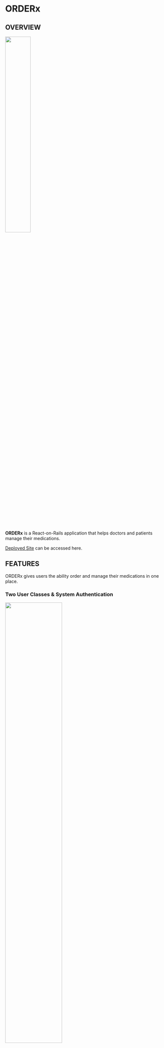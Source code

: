 # ORDERx

## OVERVIEW

<img src="https://media0.giphy.com/media/ic6rp7AMI7jxSoPRN5/giphy.gif" width="40%" />

**ORDERx** is a React-on-Rails application that helps doctors and patients manage their medications.

[Deployed Site](https://confident-keller-484552.netlify.app/) can be accessed here.

## FEATURES

ORDERx gives users the ability order and manage their medications in one place.

### Two User Classes & System Authentication

<img src="https://i.imgur.com/eJ69BPu.png" width="60%" />

Two types of users use ORDERx: doctors and patients. Creating a system to manage these two unique user models posed a unique challenge. 

Typically, *one* model would be used to create all categories of users. An attribute would be used to distingush between different categories. For example, an app that incudes administrators and students might use an "admin" attribute that would receive a Boolean value. "True" would indicate that the user is an administrator whereas "false" would incidcate that the user is a student.

However, in *this* case, doctors and patients could not share a single model. Each user category has its own, unique attributes. For example, the patient model requires attributes like "social security number", "date of birth", and "primary care physician". You can view the schema for these two models below:

```
  create_table "doctors", force: :cascade do |t|
    t.string "first_name"
    t.string "last_name"
    t.string "email"
    t.string "password_digest"
    t.datetime "created_at", precision: 6, null: false
    t.datetime "updated_at", precision: 6, null: false
  end

    create_table "patients", force: :cascade do |t|
    t.string "first_name"
    t.string "last_name"
    t.date "date_of_birth"
    t.string "social_security"
    t.string "email"
    t.string "password_digest"
    t.datetime "created_at", precision: 6, null: false
    t.datetime "updated_at", precision: 6, null: false
    t.bigint "primary_care_doctor_id"
    t.index ["doctor_id"], name: "index_patients_on_doctor_id"
  end

```

In order to accomodate authorization for these two different classes of users, I had to create two different login methods:

```

  def login_doctor
    @doctor = Doctor.find_by(email: login_doctor_params[:email])
    if @doctor.authenticate(login_doctor_params[:password]) #authenticate method provided by Bcrypt and 'has_secure_password'
      token = encode({id: @doctor.id})
      render json: {
        doctor: @doctor.attributes.except(:password_digest),
        token: token
        }, status: :ok
    else
      render json: { errors: 'unauthorized' }, status: :unauthorized
    end
  end

  def login_patient
    @patient = Patient.find_by(email: login_patient_params[:email])
    if @patient.authenticate(login_patient_params[:password]) #authenticate method provided by Bcrypt and 'has_secure_password'
      token = encode({id: @patient.id})
      render json: {
        patient: @patient.attributes.except(:password_digest),
        token: token
        }, status: :ok
    else
      render json: { errors: 'unauthorized' }, status: :unauthorized
    end
  end

```
<img src="https://i.imgur.com/9sfnQb1.png" width="400px" /> <img src="https://i.imgur.com/PTp4VaK.png" height="225px" margin="25px" />

A "Login Router" component was built in order to direct the system to the appropriate login method. By selecting either "provider" or "patient", a user to able to ensure that the the system uses the proper method to handle authentication.

<img src="https://media0.giphy.com/media/GvNXeFNe5FwGwrvfev/giphy.gif" width="400px" />

```

const handlePatient = () => {
  setUserCategory("patient")
  history.push('/patient-login')
} 

const handleDoctor = () => {
  setUserCategory("doctor")
  history.push('/doctor-login')
}

<div className="user-type-buttons-container">
              
  <Link to="patient-login"><button className="login-router-button" id="patient-login-button" onClick={handlePatient}>PATIENT</button></Link> 
                
  <Link to="doctor-login"><button className="login-router-button" id="doctor-login-button" onClick={handleDoctor}>PROVIDER</button></Link>  
                
</div>

```

### Full-CRUD Functionality

<img src="https://i.imgur.com/OifkX2M.png" width="60%" />

ORDERx helps users manage their medications. Specifically, it allows users to get, create, edit, and delete medication orders. 

When a user logs in, they are immediately presented with any "pending" (i.e. "unfilled") orders. Alternatively, they can navigate to the "Orders" tab in order to view a complete directory of their previous orders.

<img src="https://i.imgur.com/44ReaC7.png" width="40%" />

If a user would like to create a *new* order, they can do so using the "Create Order" form. 

<img src="https://i.imgur.com/gWVLkF4.png" width="60%" />

If the creation of a new doctor, patient, or medication is required to complete the new order, users may create each respective item by expanding it corresponding creation module.

<img src="https://media0.giphy.com/media/2bwBFtCxOWk6CPEmsy/giphy.gif" width="400px" />

Finally, users may update or destroy any pending orders by clicking the "edit" or "delete" icons located in the lower right corner of each order card.

<img src="https://media1.giphy.com/media/YPjeNdPzE1dICD9Hsi/giphy.gif" width="400px" />

### Order Search

Users are able to search their pending orders by doctor/patient name, address, date, or medication. Given that doctor, patient, and medication names are stored as ids, in order to facilitate this feature

<img src="https://media3.giphy.com/media/Q8bjSqvY9ZRj4Nm6UT/giphy.gif" width="400px" />

```

  const handleSearch = (e) => {
    e.preventDefault()
    setSearchQuery(e.target.value)
    setQueriedOrders([])
    if (e.target.value.length > 2) {

      setQueriedOrders([])

      if (userCategory === 'doctor') {

        const filteredPatients = patients.filter((patient) => (patient.first_name.toLowerCase().includes(e.target.value.toLowerCase()) || patient.last_name.toLowerCase().includes(e.target.value.toLowerCase()) ))
        
        const filteredMedications = medications.filter((medication) => (medication.name.toLowerCase().includes(e.target.value.toLowerCase())))

        const newQueriedOrders = orders.filter((order) => ((order.pharmacy_address.toLowerCase().includes(e.target.value.toLowerCase())) || (order.date.toLowerCase().includes(e.target.value.toLowerCase())) || (filteredMedications.some(medication => (medication.id === order.medication_id))) || (filteredPatients.some(patient => (patient.id === order.patient_id)))))

        setQueriedOrders(newQueriedOrders)

      } else if (userCategory === 'patient') {

        const filteredDoctors = doctors.filter((doctor) => (doctor.first_name.toLowerCase().includes(e.target.toLowerCase()) || doctor.last_name.toLowerCase().includes(e.target.toLowerCase())))
        
        const filteredMedications = medications.filter((medication) => (medication.name.toLowerCase().includes(e.target.value.toLowerCase())))

        const newQueriedOrders = orders.filter((order) => ((order.pharmacy_address.toLowerCase().includes(e.target.value.toLowerCase())) || (order.date.toLowerCase().includes(e.target.value.toLowerCase())) || (filteredMedications.some(medication => (medication.id === order.medication_id))) || (filteredDoctors.some(doctor => (doctor.id === order.doctor_id)))))

        setQueriedOrders(newQueriedOrders)
      }
    }
  }

```

## Data Structure

The has-many-any-belongs-to-many nature of the patient-doctor relationship creates its challenges. A doctor can have many patients, while a patient can have many doctors.

<img src="https://i.imgur.com/1t4Nyn2.png" width="40%">


## Key Components

Key components include:

* Login Container

 * Login Router

 * Login

 * Register

* Main Container

 * Home

 * Orders

 * CreateOrder

 * EditOrder

* utils

 * CreatePatient

 * CreateDoctor

 * CreateMedication

 * Search

## Component Heirarchy

<img src="https://i.imgur.com/N37oXyU.png" width="80%" />

## Repo Structure

```
|_db
             |_migrate
             |_schema.rb
             |_seeds.rb
|_app
             |_controllers
                          |_authentication_controller.rb
                          |_application_controller.rb
                          |_doctors_controller.rb
                          |_medications_controller.rb
                          |_orders_controller.rb
                          |_patients_controller.rb
             |_models
                          |_doctor.rb
                          |_medication.rb
                          |_order.rb
                          |_patient.rb
|_config
             |_routes
|_client
             |_src
                  |_app.js
                  |_components
                              |_Layout
                              |_Medication
                              |_Order 
                              |_Patient
                              |_Search                  
                  |_containers
                              |_MainContainer
                              
                  |_screens
                              |_Home
                              |_Login
                  |_services

                              |_api-config.js
                              |_auth.js
                              |_medications.js
                              |_orders.js
                              |_users.js

```


